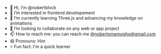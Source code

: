 - 👋 Hi, I’m @nobertblvck
- 👀 I’m interested in frontend developement
- 🌱 I’m currently learning Three.js and advancing my knowledge on animations
- 💞️ I’m looking to collaborate on any web or app project
- 📫 How to reach me: you can reach me @nobertomamogho@gmail.com
- 😄 Pronouns: Him
- ⚡ Fun fact: I'm a quick learner

<!---
nobertblvck/nobertblvck is a ✨ special ✨ repository because its `README.md` (this file) appears on your GitHub profile.
You can click the Preview link to take a look at your changes.
--->
